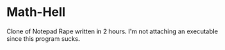 # Math-Hell
Clone of Notepad Rape written in 2 hours. I'm not attaching an executable since this program sucks.

